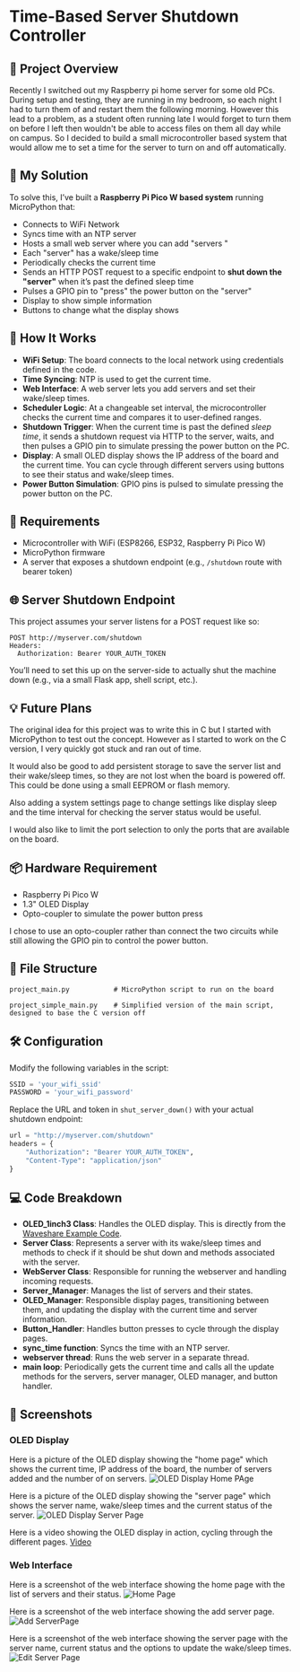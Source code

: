 # Time-Based Server Shutdown Controller

## 📘 Project Overview

Recently I switched out my Raspberry pi home server for some old PCs. During setup and testing, they are running in my bedroom, so each night I had to turn them of and restart them the following morning. However this lead to a problem, as a student often running late I would forget to turn them on before I left then wouldn't be able to access files on them all day while on campus. So I decided to build a small microcontroller based system that would allow me to set a time for the server to turn on and off automatically.

## 🚀 My Solution

To solve this, I’ve built a **Raspberry Pi Pico W based system** running MicroPython that:
- Connects to WiFi Network
- Syncs time with an NTP server
- Hosts a small web server where you can add "servers "
- Each "server" has a wake/sleep time
- Periodically checks the current time
- Sends an HTTP POST request to a specific endpoint to **shut down the "server"** when it’s past the defined sleep time
- Pulses a GPIO pin to "press" the power button on the "server"
- Display to show simple information
- Buttons to change what the display shows

## 🧠 How It Works

- **WiFi Setup**: The board connects to the local network using credentials defined in the code.
- **Time Syncing**: NTP is used to get the current time.
- **Web Interface**: A web server lets you add servers and set their wake/sleep times.
- **Scheduler Logic**: At a changeable set interval, the microcontroller checks the current time and compares it to user-defined ranges.
- **Shutdown Trigger**: When the current time is past the defined *sleep time*, it sends a shutdown request via HTTP to the server, waits, and then pulses a GPIO pin to simulate pressing the power button on the PC.
- **Display**: A small OLED display shows the IP address of the board and the current time. You can cycle through different servers using buttons to see their status and wake/sleep times.
- **Power Button Simulation**: GPIO pins is pulsed to simulate pressing the power button on the PC.

## 🔧 Requirements

- Microcontroller with WiFi (ESP8266, ESP32, Raspberry Pi Pico W)
- MicroPython firmware
- A server that exposes a shutdown endpoint (e.g., `/shutdown` route with bearer token)

## 🌐 Server Shutdown Endpoint

This project assumes your server listens for a POST request like so:

```
POST http://myserver.com/shutdown
Headers:
  Authorization: Bearer YOUR_AUTH_TOKEN
```

You’ll need to set this up on the server-side to actually shut the machine down (e.g., via a small Flask app, shell script, etc.).

## 💡 Future Plans

The original idea for this project was to write this in C but I started with MicroPython to test out the concept. However as I started to work on the C version, I very quickly got stuck and ran out of time.

It would also be good to add persistent storage to save the server list and their wake/sleep times, so they are not lost when the board is powered off. This could be done using a small EEPROM or flash memory.

Also adding a system settings page to change settings like display sleep and the time interval for checking the server status would be useful.

I would also like to limit the port selection to only the ports that are available on the board.


## 📦 Hardware Requirement
- Raspberry Pi Pico W
- 1.3" OLED Display
- Opto-coupler to simulate the power button press

I chose to use an opto-coupler rather than connect the two circuits while still allowing the GPIO pin to control the power button.

## 📁 File Structure

```
project_main.py           # MicroPython script to run on the board

project_simple_main.py    # Simplified version of the main script, designed to base the C version off
```

## 🛠️ Configuration

Modify the following variables in the script:

```python
SSID = 'your_wifi_ssid'
PASSWORD = 'your_wifi_password'

```

Replace the URL and token in `shut_server_down()` with your actual shutdown endpoint:

```python
url = "http://myserver.com/shutdown"
headers = {
    "Authorization": "Bearer YOUR_AUTH_TOKEN",
    "Content-Type": "application/json"
}
```

## 💻 Code Breakdown

- **OLED_1inch3 Class**: Handles the OLED display. This is directly from the [Waveshare Example Code](https://www.waveshare.com/wiki/Pico-OLED-1.3).
- **Server Class**: Represents a server with its wake/sleep times and methods to check if it should be shut down and methods associated with the server.
- **WebServer Class**: Responsible for running the webserver and handling incoming requests.
- **Server_Manager**: Manages the list of servers and their states.
- **OLED_Manager**: Responsible display pages, transitioning between them, and updating the display with the current time and server information.
- **Button_Handler**: Handles button presses to cycle through the display pages.
- **sync_time function**: Syncs the time with an NTP server.
- **webserver thread**: Runs the web server in a separate thread.
- **main loop**: Periodically gets the current time and calls all the update methods for the servers, server manager, OLED manager, and button handler.


## 📸 Screenshots
### OLED Display
Here is a picture of the OLED display showing the "home page" which shows the current time, IP address of the board, the number of servers added and the number of on servers.
![OLED Display Home PAge](PXL_20250514_171357423.MP.jpg)

Here is a picture of the OLED display showing the "server page" which shows the server name, wake/sleep times and the current status of the server.
![OLED Display Server Page](PXL_20250514_171359994.jpg)

Here is a video showing the OLED display in action, cycling through the different pages. [Video](https://youtu.be/HXzGBh8EG5U)


### Web Interface
Here is a screenshot of the web interface showing the home page with the list of servers and their status.
![Home Page](image.png)

Here is a screenshot of the web interface showing the add server page.
![Add ServerPage](image-1.png)

Here is a screenshot of the web interface showing the server page with the server name, current status and the options to update the wake/sleep times.
![Edit Server Page](image-2.png)
